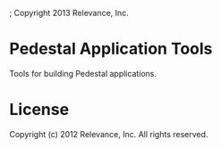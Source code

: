 ; Copyright 2013 Relevance, Inc.

# Pedestal Application Tools

Tools for building Pedestal applications.

# License

Copyright (c) 2012 Relevance, Inc. All rights reserved.
